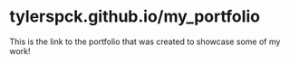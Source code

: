 # tylerspck.github.io/my_portfolio
This is the link to the portfolio that was created to showcase some of my work!

